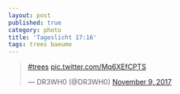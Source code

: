 ```yaml
---
layout: post
published: true
category: photo
title: 'Tageslicht 17:16'
tags: trees baeume
---
```

<blockquote class="twitter-tweet"><p lang="und" dir="ltr"><a href="https://twitter.com/hashtag/trees?src=hash&amp;ref_src=twsrc%5Etfw">#trees</a> <a href="https://t.co/Mq6XEfCPTS">pic.twitter.com/Mq6XEfCPTS</a></p>&mdash; DR3WH0 (@DR3WH0) <a href="https://twitter.com/DR3WH0/status/928763234047414272?ref_src=twsrc%5Etfw">November 9, 2017</a></blockquote>
<script async src="https://platform.twitter.com/widgets.js" charset="utf-8"></script>
